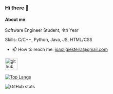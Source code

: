 ### Hi there 👋

<!--
**JoaoGiesteira33/JoaoGiesteira33** is a ✨ _special_ ✨ repository because its `README.md` (this file) appears on your GitHub profile.

Here are some ideas to get you started:

- 🔭 I’m currently working on ...
- 🌱 I’m currently learning ...
- 👯 I’m looking to collaborate on ...
- 🤔 I’m looking for help with ...
- 💬 Ask me about ...
- 📫 How to reach me: ...
- 😄 Pronouns: ...
- ⚡ Fun fact: ...
-->

#### About me
Software Engineer Student, 4th Year

Skills: C/C++, Python, Java, JS, HTML/CSS

- 📫 How to reach me: joaollgiesteira@gmail.com 


[<img src='https://cdn.jsdelivr.net/npm/simple-icons@3.0.1/icons/github.svg' alt='github' height='40'>](https://github.com/JoaoGiesteira33)  

[![Top Langs](https://github-readme-stats.vercel.app/api/top-langs/?username=JoaoGiesteira33)](https://github.com/anuraghazra/github-readme-stats)

![GitHub stats](https://github-readme-stats.vercel.app/api?username=JoaoGiesteira33&show_icons=true&count_private=true)  

